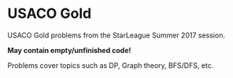 # USACO Gold
USACO Gold problems from the StarLeague Summer 2017 session. 

**May contain empty/unfinished code!**

Problems cover topics such as DP, Graph theory, BFS/DFS, etc.
